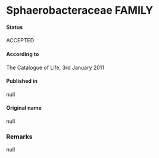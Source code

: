 # Sphaerobacteraceae FAMILY

#### Status
ACCEPTED

#### According to
The Catalogue of Life, 3rd January 2011

#### Published in
null

#### Original name
null

### Remarks
null